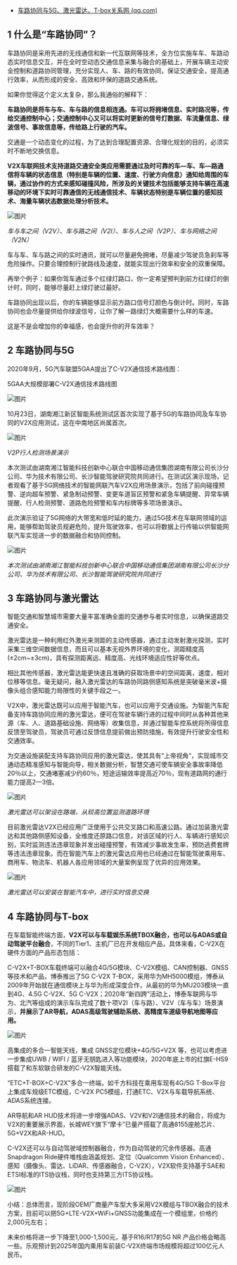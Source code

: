 - [车路协同与5G、激光雷达、T-box关系网 (qq.com)](https://mp.weixin.qq.com/s/qbb8zVW1RsiaENm7byDKVw)

## 1 什么是“车路协同”？

车路协同是采用先进的无线通信和新一代互联网等技术，全方位实施车车、车路动态实时信息交互，并在全时空动态交通信息采集与融合的基础上，开展车辆主动安全控制和道路协同管理，充分实现人、车、路的有效协同，保证交通安全，提高通行效率，从而形成的安全、高效和环保的道路交通系统。

如果你觉得这个定义太复杂，那么我通俗的解释下：

**车路协同是将车与车、车与路的信息相连通。车可以将拥堵信息、实时路况等，传给交通控制中心；交通控制中心又可以将实时更新的信号灯数据、车流量信息、绿波信号、事故信息等，传给路上行驶的汽车。**

交通是一个动态变化的过程，为了达到合理配置资源、合理化规划的目的，必须实时不断地交换信息。

**V2X车联网技术支持道路交通安全类应用需要通过及时可靠的车—车、车—路通信将车辆的状态信息（特别是车辆的位置、速度、行驶方向信息）通知给周围的车辆，通过协作的方式来感知碰撞风险，所涉及的关键技术包括能够支持车辆在高速移动的环境下实时可靠通信的无线通信技术、车辆状态特别是车辆位置的感知技术、海量车辆状态数据处理分析技术。**

![图片](https://mmbiz.qpic.cn/sz_mmbiz_jpg/xQlREtFaQSgq6TFDBG5rxulsVdFyPfSCakDLZp6fWghALSzA2yia7lSyMYlKkx6EVycRXk98ygybSDnu9DJzw3A/640?wx_fmt=jpeg&wxfrom=5&wx_lazy=1&wx_co=1)

*车与车之间（V2V）、车与路之间（V2I）、车与人之间（V2P）、车与网络之间（V2N）*

车与车、车与路之间的实时通讯，就可以尽量避免拥堵，尽量减少驾驶员急刹车等危险操作。只要合理控制行驶路线及速度，就能实现出行效率和安全的双重保障。

再举个例子：如果你驾车通过多个红绿灯路口，你一定希望预判到前方红绿灯的倒计时，同时，能够尽量赶上绿灯驶过最好。

车路协同出现以后，你的车辆能够显示前方路口信号灯颜色与倒计时。同时，车路协同也会尽量提供给你绿波信号，让你了解一路绿灯大概需要什么样的车速。

这是不是会增加你的幸福感，也会提升你的开车效率？

## 2 车路协同与5G

2020年9月，5G汽车联盟5GAA提出了C-V2X通信技术路线图：

5GAA大规模部署C-V2X通信技术路线图

![图片](https://mmbiz.qpic.cn/mmbiz_png/QOjQHZibD2yAMCLLpIcNKK1FywssKnnFyxgIH5119VFZ8tribtNN4VpVGCshdPY2peTZf0fLcZ6TUiaa9FzCibhKbg/640?wx_fmt=png&wxfrom=5&wx_lazy=1&wx_co=1)

10月23日，湖南湘江新区智能系统测试区首次实现了基于5G的车路协同及车车协同的V2X应用测试，这在中南地区尚属首次。

![图片](https://mmbiz.qpic.cn/mmbiz_jpg/QOjQHZibD2yAMCLLpIcNKK1FywssKnnFyR1AWYN895jQKREInJ2KVJ608PCUlYrqXKMIBlia0Wy4FTJOiaYiaXnCRA/640?wx_fmt=jpeg&wxfrom=5&wx_lazy=1&wx_co=1)

*V2P行人检测场景演示*

本次测试由湖南湘江智能科技创新中心联合中国移动通信集团湖南有限公司长沙分公司、华为技术有限公司、长沙智能驾驶研究院共同进行。在测试区演示现场，记者观看了基于5G网络技术的智能网联汽车V2X应用场景演示，包括了前向碰撞预警、逆向超车预警、紧急制动预警、变更车道盲区预警和紧急车辆提醒、异常车辆提醒、行人检测预警、道路危险预警和车内标牌等多项场景演示。

此次演示验证了5G网络的大带宽和低时延的能力，通过5G技术在车联网领域的运用，能够帮助驾驶员规避危险，提升驾驶效率，也可以将数据上行传输以供智能网联汽车实现进一步的数据融合和协同控制。

![图片](https://mmbiz.qpic.cn/mmbiz_jpg/QOjQHZibD2yAMCLLpIcNKK1FywssKnnFy0ia1enmYjbsJ8HsXabibFn5OV6wg4FrV8r2aICvOcrictgAxtX8lZfiblQ/640?wx_fmt=jpeg&wxfrom=5&wx_lazy=1&wx_co=1)

*本次测试由湖南湘江智能科技创新中心联合中国移动通信集团湖南有限公司长沙分公司、华为技术有限公司、长沙智能驾驶研究院共同进行*

## 3 车路协同与激光雷达

智能交通和智慧城市需要大量丰富准确全面的交通参与者实时信息，以确保道路交通安全。

激光雷达是一种利用红外激光来测距的主动传感器，通过主动发射激光探测，实时采集三维空间数据信息，而且可以基本无视外界环境的变化，测距精度高(±2cm~±3cm)，具有探测距离远、精度高、光线环境适应性好等优点。

相比其他传感器，激光雷达能更快速且准确的获取场景中的空间距离，速度，相对位移等信息。毫无疑问，融入激光雷达的车路协同路侧感知系统是突破毫米波+摄像头组合感知能力局限性的关键手段之一。

V2X中，激光雷达既可以应用于智能汽车，也可以应用于交通设施。为智能汽车配备支持车路协同应用的激光雷达，便可在驾驶车辆行进的过程中同时从各种其他来源（车、人、道路基础设施、网络等）收集信息，并通过智能车控系统将所得信息反馈至驾驶员，驾驶员可通过反馈信息提前做出预防措施，有效提升行驶安全性和交通效率。

为交通设施装配支持车路协同应用的激光雷达，使其具有“上帝视角“，实现城市交通动态精准感知与智能向导，相关数据分析，智慧交通可使车辆安全事故率降低20％以上，交通堵塞减少约60％，短途运输效率提高近70％，现有道路网的通行能力提高2—3倍。

![图片](https://mmbiz.qpic.cn/sz_mmbiz_jpg/xQlREtFaQShJcU6WzN5wVwkzOEVyhILicIvSdjLlUicewmxib93jR6AW0M9JzGEEFlhPk3nNqicn8ycdSzfJEHkJbw/640?wx_fmt=jpeg&wxfrom=5&wx_lazy=1&wx_co=1)



*激光雷达可以架设在路端，从较高位置监测道路环境*

目前激光雷达V2X已经应用广泛使用于公共交叉路口和高速公路。通过加装激光雷达和其他路侧感知设备，全维度还原路口信息，对该区域的行人、车辆进行感知识别，实时监测违法违章现象并发出碰撞预警，有效减少事故发生率，预防逃费套牌等违法违章现象。而在智能汽车上的激光雷达应用也已经通过在智能驾驶乘用车、商用车、物流车、机器人各应用领域的大量案例呈现了优异的应用效果。

![图片](https://mmbiz.qpic.cn/sz_mmbiz_jpg/xQlREtFaQSgq6TFDBG5rxulsVdFyPfSCQ3qhiceU1G8yoDLDhlpgUupia2YRAk1ax1HBoh7qnnA17ECfXBQOsDbA/640?wx_fmt=jpeg&wxfrom=5&wx_lazy=1&wx_co=1)

*激光雷达可以安装在智能汽车中，进行实时信息交换*

## 4 车路协同与T-box

在车载智能终端方面，**V2X可以与车载娱乐系统TBOX融合，也可以与ADAS或自动驾驶平台融合**，不同的Tier1、主机厂已在开发相应产品，具体来看，C-V2X在硬件方面的产品形态包括：

C-V2X+T-BOX车载终端可以融合4G/5G模块、C-V2X模组、CAN控制器、GNSS等技术和产品，博泰推出了5G C-V2X T-BOX，采用华为MH5000模组，博泰从2009年开始就在通信模块上与华为形成深度合作，从最初的华为MU203模块一直到4G、4.5G C-V2X、5G C-V2X；2020年“新四跨”活动上，博泰车联网与华为、北汽等组成的演示车队完成了数十项V2I（车与路）、V2V（车与车）场景演示，**并展示了AR导航，ADAS高级驾驶辅助系统、高精度车道级导航地图等应用。**

![图片](https://mmbiz.qpic.cn/mmbiz_png/QOjQHZibD2yAMCLLpIcNKK1FywssKnnFy5gWtwgYMbQhib71ALTdELxcX4Xr47lWDJN87HNUniceET1mAtEh857yA/640?wx_fmt=png&wxfrom=5&wx_lazy=1&wx_co=1)

高集成的多合一智能天线，集成 GNSS定位模块+4G/5G+V2X 等，也可以考虑进一步集成UWB / WIFI / 蓝牙无钥匙进入等功能模块，2020年底上市的红旗E-HS9搭载了和东软联合研发的C-V2X智能天线。

“ETC+T-BOX+C-V2X”多合一终端，如千方科技在乘用车现有4G/5G T-Box平台上集成车规级ETC模组，C-V2X PC5模组，打通ETC、V2X与车载导航系统、ADAS系统连接。

AR导航和AR HUD技术将进一步增强ADAS、V2V和V2I通信技术的融合，将成为V2X的重要展示界面，长城WEY旗下“摩卡”已量产搭载了高通8155座舱芯片、5G+V2X和AR-HUD。

C-V2X还可以与自动驾驶域控制器融合，作为自动驾驶的冗余传感器。高通 Snapdragon Ride硬件堆栈由涵盖规划、定位（Qualcomm Vision Enhanced）、感知（摄像头、雷达、LiDAR、传感器融合，C-V2X），V2X软件支持基于SAE和ETSI标准的ITS协议栈，同时也支持第三方ITS协议栈。

![图片](https://mmbiz.qpic.cn/mmbiz_png/QOjQHZibD2yAMCLLpIcNKK1FywssKnnFy1e4hQkfuLeeKSvnLkxhzotj9XpeTMr6VEY9pocuLPDhNrUIl4ebvgQ/640?wx_fmt=png&wxfrom=5&wx_lazy=1&wx_co=1)

小结：总体而言，现阶段OEM厂商量产车型大多采用V2X模组与TBOX融合的技术方案，目前可以把5G+LTE-V2X+WiFi+GNSS功能集成在一个模组里，价格约2,000元左右；

未来价格将进一步下降至1,000-1,500元，基于R16/R17的5G NR 产品价格会略高一些。乐观预计到2025年国内乘用车前装C-V2X终端市场规模将超过100亿元人民币。